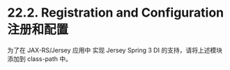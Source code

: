 22.2. Registration and Configuration 注册和配置
========================

 为了在 JAX-RS/Jersey 应用中 实现 Jersey Spring 3 DI 的支持，请将上述模块添加到 class-path 中。